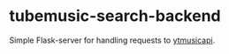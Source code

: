 # tubemusic-search-backend

Simple Flask-server for handling requests to [ytmusicapi](https://github.com/sigma67/ytmusicapi).
